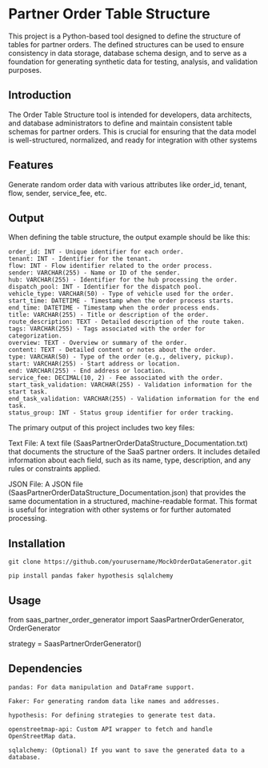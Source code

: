 # Partner Order Table Structure
This project is a Python-based tool designed to define the structure of tables for partner orders.
The defined structures can be used to ensure consistency in data storage, database schema design, 
and to serve as a foundation for generating synthetic data for testing, analysis, and validation purposes.


## Introduction
The Order Table Structure tool is intended for developers, data architects, and database administrators to define and maintain consistent table schemas for partner orders. This is crucial for ensuring that the data model is well-structured, normalized, and ready for integration with other systems


## Features
Generate random order data with various attributes like order_id, tenant, flow, sender, service_fee, etc.

## Output

When defining the table structure, the output example should be like this:

    order_id: INT - Unique identifier for each order.
    tenant: INT - Identifier for the tenant.
    flow: INT - Flow identifier related to the order process.
    sender: VARCHAR(255) - Name or ID of the sender.
    hub: VARCHAR(255) - Identifier for the hub processing the order.
    dispatch_pool: INT - Identifier for the dispatch pool.
    vehicle_type: VARCHAR(50) - Type of vehicle used for the order.
    start_time: DATETIME - Timestamp when the order process starts.
    end_time: DATETIME - Timestamp when the order process ends.
    title: VARCHAR(255) - Title or description of the order.
    route_description: TEXT - Detailed description of the route taken.
    tags: VARCHAR(255) - Tags associated with the order for categorization.
    overview: TEXT - Overview or summary of the order.
    content: TEXT - Detailed content or notes about the order.
    type: VARCHAR(50) - Type of the order (e.g., delivery, pickup).
    start: VARCHAR(255) - Start address or location.
    end: VARCHAR(255) - End address or location.
    service_fee: DECIMAL(10, 2) - Fee associated with the order.
    start_task_validation: VARCHAR(255) - Validation information for the start task.
    end_task_validation: VARCHAR(255) - Validation information for the end task.
    status_group: INT - Status group identifier for order tracking.
    
The primary output of this project includes two key files:

Text File: A text file (SaasPartnerOrderDataStructure_Documentation.txt) that documents the structure of the SaaS partner orders. It includes detailed information about each field, such as its name, type, description, and any rules or constraints applied.

JSON File: A JSON file (SaasPartnerOrderDataStructure_Documentation.json) that provides the same documentation in a structured, machine-readable format. This format is useful for integration with other systems or for further automated processing.

## Installation

    git clone https://github.com/yourusername/MockOrderDataGenerator.git

    pip install pandas faker hypothesis sqlalchemy


## Usage

from saas_partner_order_generator import SaasPartnerOrderGenerator, OrderGenerator

strategy = SaasPartnerOrderGenerator()


## Dependencies

    pandas: For data manipulation and DataFrame support.
    
    Faker: For generating random data like names and addresses.
    
    hypothesis: For defining strategies to generate test data.
    
    openstreetmap-api: Custom API wrapper to fetch and handle OpenStreetMap data.
    
    sqlalchemy: (Optional) If you want to save the generated data to a database.
